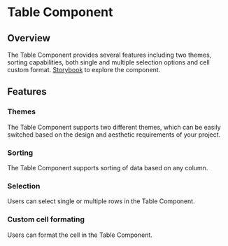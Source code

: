 # Table Component

## Overview

The Table Component provides several features including two themes, sorting capabilities, both single and multiple selection options and cell custom format. [Storybook](https://kandragu.github.io/sg-react-table-library/?path=/story/table--default&args=checkbox:false;radio:true) to explore the component.

## Features

### Themes

The Table Component supports two different themes, which can be easily switched based on the design and aesthetic requirements of your project.

### Sorting

The Table Component supports sorting of data based on any column.

### Selection

Users can select single or multiple rows in the Table Component.

### Custom cell formating

Users can format the cell in the Table Component.

